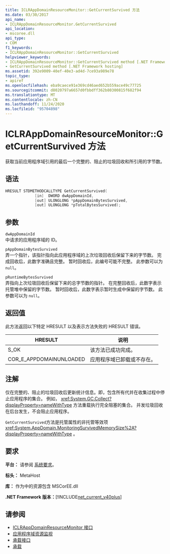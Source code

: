 ```yaml
---
title: ICLRAppDomainResourceMonitor::GetCurrentSurvived 方法
ms.date: 03/30/2017
api_name:
- ICLRAppDomainResourceMonitor.GetCurrentSurvived
api_location:
- mscoree.dll
api_type:
- COM
f1_keywords:
- ICLRAppDomainResourceMonitor::GetCurrentSurvived
helpviewer_keywords:
- ICLRAppDomainResourceMonitor::GetCurrentSurvived method [.NET Framework hosting]
- GetCurrentSurvived method [.NET Framework hosting]
ms.assetid: 392e9009-40ef-40e3-ad4d-7ce93a989e78
topic_type:
- apiref
ms.openlocfilehash: eba9caece91e369cd46aed652b559ace49c77725
ms.sourcegitcommit: d8020797a6657d0fbbdff362b80300815f682f94
ms.translationtype: MT
ms.contentlocale: zh-CN
ms.lasthandoff: 11/24/2020
ms.locfileid: "95704898"
---
```

# <a name="iclrappdomainresourcemonitorgetcurrentsurvived-method"></a>ICLRAppDomainResourceMonitor::GetCurrentSurvived 方法

获取当前应用程序域引用的最后一个完整的、阻止的垃圾回收和所引用的字节数。  
  
## <a name="syntax"></a>语法  
  
```cpp  
HRESULT STDMETHODCALLTYPE GetCurrentSurvived(  
             [in]  DWORD dwAppDomainId,  
             [out] ULONGLONG *pAppDomainBytesSurvived,  
             [out] ULONGLONG *pTotalBytesSurvived);  
```  
  
## <a name="parameters"></a>参数  

 `dwAppDomainId`  
 中请求的应用程序域的 ID。  
  
 `pAppDomainBytesSurvived`  
 弄一个指针，该指针指向此应用程序域的上次垃圾回收后保留下来的字节数。 完成回收后，此数字准确且完整。 暂时回收后，此编号可能不完整。 此参数可以为 `null`。  
  
 `pRuntimeBytesSurvived`  
 弄指向上次垃圾回收后保留下来的总字节数的指针。 在完整回收后，此数字表示托管堆中保留的字节数。 暂时回收后，此数字表示暂时生成中保留的字节数。 此参数可以为 `null`。  
  
## <a name="return-value"></a>返回值  

 此方法返回以下特定 HRESULT 以及表示方法失败的 HRESULT 错误。  
  
|HRESULT|说明|  
|-------------|-----------------|  
|S_OK|该方法已成功完成。|  
|COR_E_APPDOMAINUNLOADED|应用程序域已卸载或不存在。|  
  
## <a name="remarks"></a>注解  

 仅在完整的、阻止的垃圾回收后更新统计信息。即，包含所有代并在收集过程中停止应用程序的集合。 例如， <xref:System.GC.Collect?displayProperty=nameWithType> 方法重载执行完全阻塞的集合。 并发垃圾回收在后台发生，不会阻止应用程序。  
  
 `GetCurrentSurvived`方法是托管属性的非托管等效项 <xref:System.AppDomain.MonitoringSurvivedMemorySize%2A?displayProperty=nameWithType> 。  
  
## <a name="requirements"></a>要求  

 **平台：** 请参阅 [系统要求](../../get-started/system-requirements.md)。  
  
 **标头：** MetaHost  
  
 **库：** 作为中的资源包含 MSCorEE.dll  
  
 **.NET Framework 版本：**[!INCLUDE[net_current_v40plus](../../../../includes/net-current-v40plus-md.md)]  
  
## <a name="see-also"></a>请参阅

- [ICLRAppDomainResourceMonitor 接口](iclrappdomainresourcemonitor-interface.md)
- [应用程序域资源监视](../../../standard/garbage-collection/app-domain-resource-monitoring.md)
- [承载接口](hosting-interfaces.md)
- [承载](index.md)
